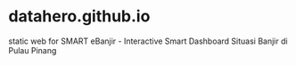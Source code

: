 # datahero.github.io
static web for SMART eBanjir - Interactive Smart Dashboard Situasi Banjir di Pulau Pinang
